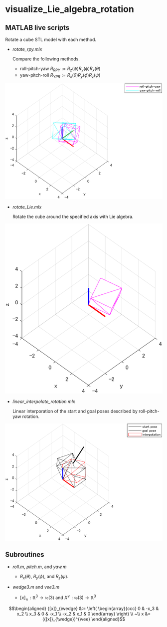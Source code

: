 # visualize_Lie_algebra_rotation

## MATLAB live scripts

Rotate a cube STL model with each method.

- *rotate_rpy.mlx*

  Compare the following methods.
  - roll-pitch-yaw $`R_{RPY} := R_z(\psi) R_y(\phi) R_x(\theta)`$
  - yaw-pitch-roll $`R_{YPR} := R_x(\theta) R_y(\phi) R_z(\psi)`$

![RPY and YPR](figures/rpy_ypr.png)

- *rotate_Lie.mlx*

  Rotate the cube around the specified axis with Lie algebra.

![Lie algebra](figures/Lie.png)

- *linear_interpolate_rotation.mlx*

  Linear interporation of the start and goal poses described by roll-pitch-yaw rotation.

![pose interpolation](figures/interpolation.png)

## Subroutines

- *roll.m*, *pitch.m*, and *yaw.m*
  - $`R_x(\theta)`$, $`R_y(\phi)`$, and $`R_z(\psi)`$.

- *wedge3.m* and *vee3.m*
  - $`{[x]}_{\wedge}: \mathbb{R}^3 \to \mathfrak{so}(3)`$ and $`X^{\vee}: \mathfrak{so}(3) \to \mathbb{R}^3`$

```math
\begin{aligned}
{[x]}_{\wedge} &:= \left( \begin{array}{ccc}
0 & -x_3 & x_2 \\
x_3 & 0 & -x_1 \\
-x_2 & x_1 & 0
\end{array} \right) \\
~\\
x &= ({[x]}_{\wedge})^{\vee}
\end{aligned}
```
